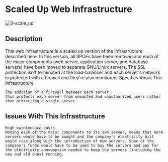# Scaled Up Web Infrastructure
![3-scale_up](https://github.com/Blacklio/alx-system_engineering-devops/assets/101708744/db942593-9c63-4c4b-93a4-276fafbe9b7b)


## Description

This web infrastructure is a scaled up version of the infrastructure described here. In this version, all SPOFs have been removed and each of the major components (web server, application server, and database servers) have been moved to separate GNU/Linux servers. The SSL protection isn't terminated at the load-balancer and each server's network is protected with a firewall and they're also monitored.
Specifics About This Infrastructure

    The addition of a firewall between each server.
    This protects each server from unwanted and unauthorized users rather than protecting a single server.

## Issues With This Infrastructure

    High maintenance costs.
    Moving each of the major components to its own server, means that more servers would have to be bought and the company's electricity bill would rise along with the introduction of new servers. Some of the company's funds would have to be used to buy the servers and pay for the electricity consumption needed to keep the servers (including the new and old ones) running.
